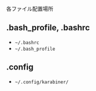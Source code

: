 各ファイル配置場所

## .bash_profile, .bashrc
- `~/.bashrc`
- `~/.bash_profile`

## .config
- `~/.config/karabiner/`
